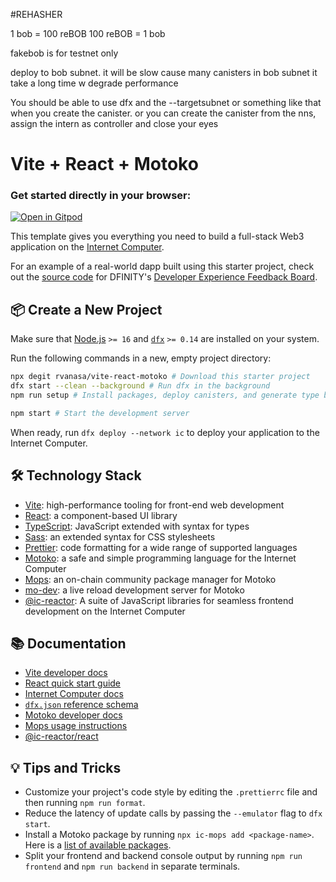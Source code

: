 #REHASHER

1 bob = 100 reBOB
100 reBOB = 1 bob

fakebob is for testnet only

deploy to bob subnet. it will be slow cause many canisters in bob subnet it take a long time w degrade performance 

You should be able to use dfx and the --targetsubnet or something like that when you create the canister. or you can create the canister from the nns, assign the intern as controller and close your eyes


# Vite + React + Motoko

### Get started directly in your browser:

[![Open in Gitpod](https://gitpod.io/button/open-in-gitpod.svg)](https://gitpod.io/#https://github.com/rvanasa/vite-react-motoko)

This template gives you everything you need to build a full-stack Web3 application on the [Internet Computer](https://internetcomputer.org/).

For an example of a real-world dapp built using this starter project, check out the [source code](https://github.com/dfinity/feedback) for DFINITY's [Developer Experience Feedback Board](https://dx.internetcomputer.org/).

## 📦 Create a New Project

Make sure that [Node.js](https://nodejs.org/en/) `>= 16` and [`dfx`](https://internetcomputer.org/docs/current/developer-docs/build/install-upgrade-remove) `>= 0.14` are installed on your system.

Run the following commands in a new, empty project directory:

```sh
npx degit rvanasa/vite-react-motoko # Download this starter project
dfx start --clean --background # Run dfx in the background
npm run setup # Install packages, deploy canisters, and generate type bindings

npm start # Start the development server
```

When ready, run `dfx deploy --network ic` to deploy your application to the Internet Computer.

## 🛠️ Technology Stack

- [Vite](https://vitejs.dev/): high-performance tooling for front-end web development
- [React](https://reactjs.org/): a component-based UI library
- [TypeScript](https://www.typescriptlang.org/): JavaScript extended with syntax for types
- [Sass](https://sass-lang.com/): an extended syntax for CSS stylesheets
- [Prettier](https://prettier.io/): code formatting for a wide range of supported languages
- [Motoko](https://github.com/dfinity/motoko#readme): a safe and simple programming language for the Internet Computer
- [Mops](https://mops.one): an on-chain community package manager for Motoko
- [mo-dev](https://github.com/dfinity/motoko-dev-server#readme): a live reload development server for Motoko
- [@ic-reactor](https://github.com/B3Pay/ic-reactor): A suite of JavaScript libraries for seamless frontend development on the Internet Computer

## 📚 Documentation

- [Vite developer docs](https://vitejs.dev/guide/)
- [React quick start guide](https://react.dev/learn)
- [Internet Computer docs](https://internetcomputer.org/docs/current/developer-docs/ic-overview)
- [`dfx.json` reference schema](https://internetcomputer.org/docs/current/references/dfx-json-reference/)
- [Motoko developer docs](https://internetcomputer.org/docs/current/developer-docs/build/cdks/motoko-dfinity/motoko/)
- [Mops usage instructions](https://j4mwm-bqaaa-aaaam-qajbq-cai.ic0.app/#/docs/install)
- [@ic-reactor/react](https://b3pay.github.io/ic-reactor/modules/react.html)

## 💡 Tips and Tricks

- Customize your project's code style by editing the `.prettierrc` file and then running `npm run format`.
- Reduce the latency of update calls by passing the `--emulator` flag to `dfx start`.
- Install a Motoko package by running `npx ic-mops add <package-name>`. Here is a [list of available packages](https://mops.one/).
- Split your frontend and backend console output by running `npm run frontend` and `npm run backend` in separate terminals.
